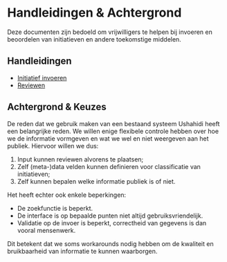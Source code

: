 # Handleidingen & Achtergrond
Deze documenten zijn bedoeld om vrijwilligers te helpen bij invoeren en beoordelen van initiatieven en andere toekomstige middelen.

## Handleidingen
* [Initiatief invoeren](initiatief-invoeren.md)
* [Reviewen](reviewen.md)

## Achtergrond & Keuzes
De reden dat we gebruik maken van een bestaand systeem Ushahidi heeft een belangrijke reden. We willen enige flexibele controle hebben over hoe we de informatie vormgeven en wat we wel en niet weergeven aan het publiek. Hiervoor willen we dus:
1. Input kunnen reviewen alvorens te plaatsen;
1. Zelf (meta-)data velden kunnen definieren voor classificatie van initiatieven;
1. Zelf kunnen bepalen welke informatie publiek is of niet.

Het heeft echter ook enkele beperkingen:
* De zoekfunctie is beperkt.
* De interface is op bepaalde punten niet altijd gebruiksvriendelijk.
* Validatie op de invoer is beperkt, correctheid van gegevens is dan vooral mensenwerk.

Dit betekent dat we soms workarounds nodig hebben om de kwaliteit en bruikbaarheid van informatie te kunnen waarborgen.